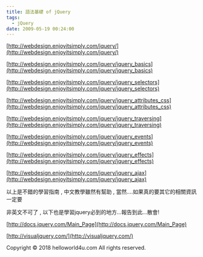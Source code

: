 ```yaml
---
title: 語法基礎 of jQuery
tags:
  - jQuery
date: 2009-05-19 00:24:00
---
```


[http://webdesign.enjoyitsimply.com/jquery/](http://webdesign.enjoyitsimply.com/jquery/)

[http://webdesign.enjoyitsimply.com/jquery/jquery_basics](http://webdesign.enjoyitsimply.com/jquery/jquery_basics)

[http://webdesign.enjoyitsimply.com/jquery/jquery_selectors](http://webdesign.enjoyitsimply.com/jquery/jquery_selectors)

[http://webdesign.enjoyitsimply.com/jquery/jquery_attributes_css](http://webdesign.enjoyitsimply.com/jquery/jquery_attributes_css)

[http://webdesign.enjoyitsimply.com/jquery/jquery_traversing](http://webdesign.enjoyitsimply.com/jquery/jquery_traversing)

[http://webdesign.enjoyitsimply.com/jquery/jquery_events](http://webdesign.enjoyitsimply.com/jquery/jquery_events)

[http://webdesign.enjoyitsimply.com/jquery/jquery_effects](http://webdesign.enjoyitsimply.com/jquery/jquery_effects)

[http://webdesign.enjoyitsimply.com/jquery/jquery_ajax](http://webdesign.enjoyitsimply.com/jquery/jquery_ajax)

以上是不錯的學習指南 , 中文教學雖然有幫助 , 當然....如果真的要其它的相關資訊一定要

非英文不可了 , 以下也是學習jquery必到的地方...報告到此...散會!

[http://docs.jquery.com/Main_Page](http://docs.jquery.com/Main_Page)

[http://visualjquery.com/](http://visualjquery.com/)
<div class="blogger-post-footer">Copyright © 2018 helloworld4u.com All rights reserved.</div>